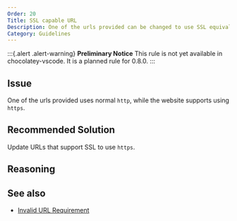 ```yaml
---
Order: 20
Title: SSL capable URL
Description: One of the urls provided can be changed to use SSL equivalent.
Category: Guidelines
---
```


:::{.alert .alert-warning}
**Preliminary Notice**
This rule is not yet available in chocolatey-vscode.
It is a planned rule for 0.8.0.
:::

## Issue

One of the urls provided uses normal `http`, while the website supports using `https`.

## Recommended Solution

Update URLs that support SSL to use `https`.

## Reasoning

## See also

- [Invalid URL Requirement](choco0004)
